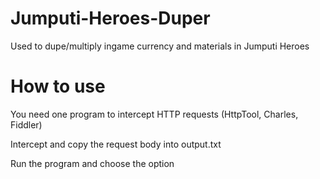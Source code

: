 # Jumputi-Heroes-Duper

Used to dupe/multiply ingame currency and materials in Jumputi Heroes

# How to use

You need one program to intercept HTTP requests (HttpTool, Charles, Fiddler)

Intercept and copy the request body into output.txt

Run the program and choose the option 
